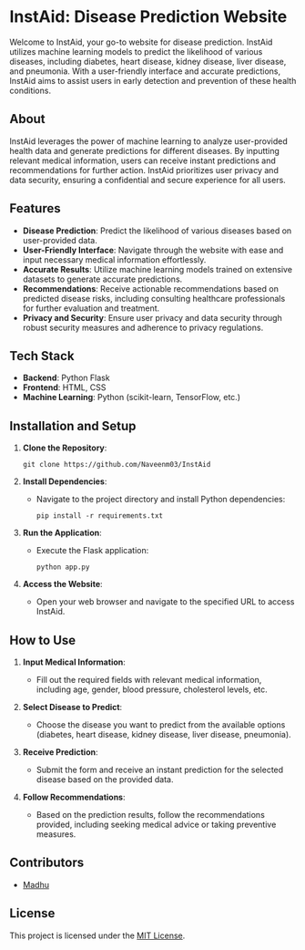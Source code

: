 # InstAid: Disease Prediction Website

Welcome to InstAid, your go-to website for disease prediction. InstAid utilizes machine learning models to predict the likelihood of various diseases, including diabetes, heart disease, kidney disease, liver disease, and pneumonia. With a user-friendly interface and accurate predictions, InstAid aims to assist users in early detection and prevention of these health conditions.

## About

InstAid leverages the power of machine learning to analyze user-provided health data and generate predictions for different diseases. By inputting relevant medical information, users can receive instant predictions and recommendations for further action. InstAid prioritizes user privacy and data security, ensuring a confidential and secure experience for all users.

## Features

- **Disease Prediction**: Predict the likelihood of various diseases based on user-provided data.
- **User-Friendly Interface**: Navigate through the website with ease and input necessary medical information effortlessly.
- **Accurate Results**: Utilize machine learning models trained on extensive datasets to generate accurate predictions.
- **Recommendations**: Receive actionable recommendations based on predicted disease risks, including consulting healthcare professionals for further evaluation and treatment.
- **Privacy and Security**: Ensure user privacy and data security through robust security measures and adherence to privacy regulations.

## Tech Stack

- **Backend**: Python Flask
- **Frontend**: HTML, CSS
- **Machine Learning**: Python (scikit-learn, TensorFlow, etc.)

## Installation and Setup

1. **Clone the Repository**:

   ```
   git clone https://github.com/Naveenm03/InstAid
   ```

2. **Install Dependencies**:

   - Navigate to the project directory and install Python dependencies:

     ```
     pip install -r requirements.txt
     ```

3. **Run the Application**:

   - Execute the Flask application:

     ```
     python app.py
     ```

4. **Access the Website**:

   - Open your web browser and navigate to the specified URL to access InstAid.

## How to Use

1. **Input Medical Information**:
   
   - Fill out the required fields with relevant medical information, including age, gender, blood pressure, cholesterol levels, etc.

2. **Select Disease to Predict**:
   
   - Choose the disease you want to predict from the available options (diabetes, heart disease, kidney disease, liver disease, pneumonia).

3. **Receive Prediction**:

   - Submit the form and receive an instant prediction for the selected disease based on the provided data.

4. **Follow Recommendations**:

   - Based on the prediction results, follow the recommendations provided, including seeking medical advice or taking preventive measures.

## Contributors

- [Madhu](https://github.com/madhumi27)

## License

This project is licensed under the [MIT License](LICENSE).
